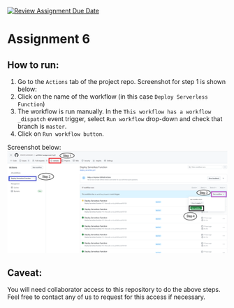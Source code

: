 [![Review Assignment Due Date](https://classroom.github.com/assets/deadline-readme-button-24ddc0f5d75046c5622901739e7c5dd533143b0c8e959d652212380cedb1ea36.svg)](https://classroom.github.com/a/UxpU_KWG)
# Assignment 6

## How to run:

1. Go to the `Actions` tab of the project repo. Screenshot for step 1 is shown below:
2. Click on the name of the workflow (in this case `Deploy Serverless Function`)
3. The workflow is run manually. In the `This workflow has a workflow _dispatch` event trigger,
select `Run workflow` drop-down and check that branch is `master`.
4. Click on `Run workflow button`. 

Screenshot below:
![Actions screenshot](./screenshots/workflow.png)

## Caveat:
You will need collaborator access to this repository to do the above steps. Feel free to contact any of us to request
for this access if necessary.

